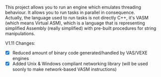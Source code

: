 This project allows you to run an engine which emulates threading behaviour. It allows you to run tasks in parallel in consequence.  
Actually, the language used to run tasks is not directly C++, it's VASM (which means Virtual ASM), which is a language that is representing
simplified Assembly (really simplified) with pre-built procedures for string manipulations.

V1.11 Changes:
- [x] Reduced amount of binary code generated/handled by VAS/VEXE engines
- [x] Added Unix & Windows compliant networking library (will be used soonly to make network-based VASM instructions)